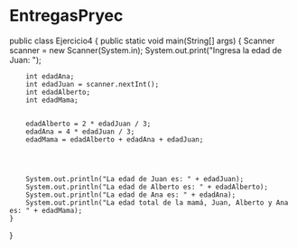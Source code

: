 # EntregasPryec
public class Ejercicio4 {
    public static void main(String[] args) {
        Scanner scanner = new Scanner(System.in);
        System.out.print("Ingresa la edad de Juan: ");
        
        
        int edadAna;
        int edadJuan = scanner.nextInt();
        int edadAlberto;
        int edadMama;


        edadAlberto = 2 * edadJuan / 3;
        edadAna = 4 * edadJuan / 3;
        edadMama = edadAlberto + edadAna + edadJuan;

       


        System.out.println("La edad de Juan es: " + edadJuan);
        System.out.println("La edad de Alberto es: " + edadAlberto);
        System.out.println("La edad de Ana es: " + edadAna);
        System.out.println("La edad total de la mamá, Juan, Alberto y Ana es: " + edadMama);
    }
}
